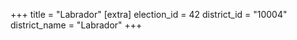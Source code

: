 +++
title = "Labrador"
[extra]
election_id = 42
district_id = "10004"
district_name = "Labrador"
+++
